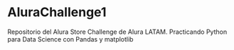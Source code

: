 # AluraChallenge1
Repositorio del Alura Store Challenge de Alura LATAM. Practicando Python para Data Science con Pandas y matplotlib
